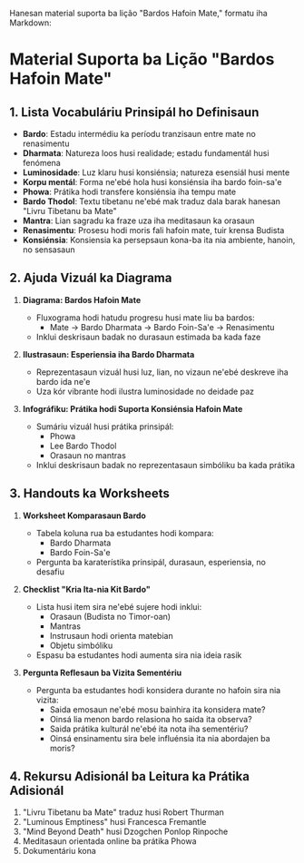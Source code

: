 Hanesan material suporta ba lição "Bardos Hafoin Mate," formatu iha Markdown:

# Material Suporta ba Lição "Bardos Hafoin Mate"

## 1. Lista Vocabuláriu Prinsipál ho Definisaun 

- **Bardo**: Estadu intermédiu ka períodu tranzisaun entre mate no renasimentu
- **Dharmata**: Natureza loos husi realidade; estadu fundamentál husi fenómena
- **Luminosidade**: Luz klaru husi konsiénsia; natureza esensiál husi mente
- **Korpu mentál**: Forma ne'ebé hola husi konsiénsia iha bardo foin-sa'e
- **Phowa**: Prátika hodi transfere konsiénsia iha tempu mate
- **Bardo Thodol**: Textu tibetanu ne'ebé mak traduz dala barak hanesan "Livru Tibetanu ba Mate"
- **Mantra**: Lian sagradu ka fraze uza iha meditasaun ka orasaun
- **Renasimentu**: Prosesu hodi moris fali hafoin mate, tuir krensa Budista
- **Konsiénsia**: Konsiensia ka persepsaun kona-ba ita nia ambiente, hanoin, no sensasaun

## 2. Ajuda Vizuál ka Diagrama 

1. **Diagrama: Bardos Hafoin Mate**
   - Fluxograma hodi hatudu progresu husi mate liu ba bardos:
     * Mate → Bardo Dharmata → Bardo Foin-Sa'e → Renasimentu
   - Inklui deskrisaun badak no durasaun estimada ba kada faze

2. **Ilustrasaun: Esperiensia iha Bardo Dharmata**
   - Reprezentasaun vizuál husi luz, lian, no vizaun ne'ebé deskreve iha bardo ida ne'e
   - Uza kór vibrante hodi ilustra luminosidade no deidade paz

3. **Infográfiku: Prátika hodi Suporta Konsiénsia Hafoin Mate**
   - Sumáriu vizuál husi prátika prinsipál:
     * Phowa
     * Lee Bardo Thodol
     * Orasaun no mantras
   - Inklui deskrisaun badak no reprezentasaun simbóliku ba kada prátika

## 3. Handouts ka Worksheets

1. **Worksheet Komparasaun Bardo**
   - Tabela koluna rua ba estudantes hodi kompara:
     * Bardo Dharmata
     * Bardo Foin-Sa'e
   - Pergunta ba karaterístika prinsipál, durasaun, esperiensia, no desafiu

2. **Checklist "Kria Ita-nia Kit Bardo"**
   - Lista husi item sira ne'ebé sujere hodi inklui:
     * Orasaun (Budista no Timor-oan)
     * Mantras
     * Instrusaun hodi orienta matebian
     * Objetu simbóliku
   - Espasu ba estudantes hodi aumenta sira nia ideia rasik

3. **Pergunta Reflesaun ba Vizita Sementériu**
   - Pergunta ba estudantes hodi konsidera durante no hafoin sira nia vizita:
     * Saida emosaun ne'ebé mosu bainhira ita konsidera mate?
     * Oinsá lia menon bardo relasiona ho saida ita observa?
     * Saida prátika kulturál ne'ebé ita nota iha sementériu?
     * Oinsá ensinamentu sira bele influénsia ita nia abordajen ba moris?

## 4. Rekursu Adisionál ba Leitura ka Prátika Adisionál

1. "Livru Tibetanu ba Mate" traduz husi Robert Thurman
2. "Luminous Emptiness" husi Francesca Fremantle
3. "Mind Beyond Death" husi Dzogchen Ponlop Rinpoche
4. Meditasaun orientada online ba prátika Phowa
5. Dokumentáriu kona